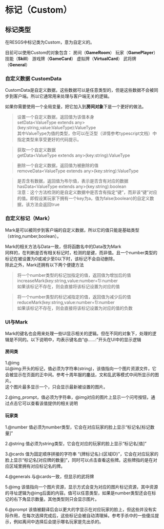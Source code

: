 # 标记（Custom）

## 标记类型

在RESGS中标记类为Custom，意为自定义的。

目前可以使用Custom的对象包含：
房间（**GameRoom**）
玩家（**GamePlayer**）
技能（**Skill**）
游戏牌（**GameCard**）
虚拟牌（**VirtualCard**）
武将牌（**General**）


### 自定义数据 CustomData

CustomData是自定义数据，这些数据可以是任意类型的，但是这些数据不会被同步到客户端。所以它通常用来处理与客户端无关的逻辑。

如果你需要使用一个全局变量，把它加入到**房间对象**下是一个更好的做法。

>设置一个自定义数据，返回值为该值本身  
setData\<ValueType extends any\>(key:string,value:ValueType):ValueType  
其中ValueType为值的类型，你可以在泛型（详情参考typescript文档）中指定类型来享受更好的代码提示。  

>获取一个自定义数据  
getData\<ValueType extends any\>(key:string):ValueType  

>删除一个自定义数据，返回值为被删除的值  
removeData\<ValueType extends any\>(key:string):ValueType  

>是否含有数据，返回值为布尔值，表示是否含有对应的数据  
hasData\<ValueType extends any\>(key:string):boolean  
注意：这个方法检测的是自定义数据中是否含有指定“键”，而非该“键”对应的值。即假设某玩家下拥有一个key为a，值为false(boolean)的自定义数据，该方法会返回true

### 自定义标记（Mark）
Mark是可以被同步到客户端的自定义数据，所以它的值只能是基础类型（string,number,boolean）。  

Mark的相关方法与Data一致，但将函数名中的Data改为Mark  
同样的，在判断是否有相关标记时，检测的是键，而非值。且一个number类型的标记在被设置为0或减少至0以下时，该标记不会自动删除。  
除此之外，Mark还拥有以下两个便捷方法

>将一个number类型的标记加指定的值，返回值为增加后的值  
increaseMark(key:string,value:number=1):number  
如果该标记不存在，则会直接将该标记设置为对应的值

>将一个number类型的标记减指定的值，返回值为减少后的值  
reduceMark(key:string,value:number=1):number  
如果该标记不存在，则会直接将该标记设置为对应的值的负数

### UI与Mark
Mark的键名也会用来处理一些UI显示相关的逻辑。但在不同的对象下，处理的逻辑是不同的。以下说明中，均表示键名由“@……:”开头在UI中的显示逻辑

#### 房间类
1.@img  
以@img:开头的标记，值必须为字符串(string)，该值指向一个图片资源文件，它会被显示在页面的正中间。参考十周年服的鏖战，文和乱武等模式中间所显示的图片。  
这个图片最多显示一个，只会显示最新被设置的图片。

2.@img_prompt，值必须为字符串，@img对应的图片上显示一个问号按钮，通过点击它可以查看该值提供的相关说明

#### 玩家类
1.@number 值必须为number类型，它会在对应玩家的脸上显示“标记名[标记数量]”

2.@string 值必须为string类型，它会在对应的玩家的脸上显示“标记名[值]”

3.@cards 值为固定顺序拼接的字符串 “{牌标记名}:{区域ID}”，它会在对应玩家的脸上显示“标记名[对应牌的数量]”，同时可以点击查看这些牌。这些牌指的是在对应区域里拥有对应标记名的牌。

4.@generals 与@cards一致，但显示的武将牌

5.@img 该值指向一个图片资源，显示方式会变为对应的图片标记资源，其中资源的寻址逻辑为@img后面的内容。值可以任意类型，如果是number类型还会在标记的右下角显示数量。其他类型则只会显示图片。

6.@prompt 该值被翻译后会以更大的字显示在对应玩家的脸上，但这些并没有实际作用，在每次选择完成后，这些标记会被自动清理掉。参考手杀中的一些傻瓜提示，例如离间中选择后会提示哪名玩家是先出杀的。
